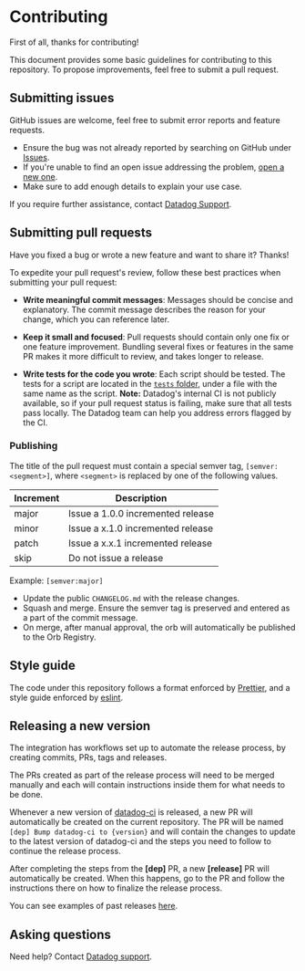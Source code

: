 # Contributing

First of all, thanks for contributing!

This document provides some basic guidelines for contributing to this repository. To propose improvements, feel free to submit a pull request.

## Submitting issues

GitHub issues are welcome, feel free to submit error reports and feature requests.

- Ensure the bug was not already reported by searching on GitHub under [Issues][1].
- If you're unable to find an open issue addressing the problem, [open a new one][2].
- Make sure to add enough details to explain your use case.

If you require further assistance, contact [Datadog Support][3].

## Submitting pull requests

Have you fixed a bug or wrote a new feature and want to share it? Thanks!

To expedite your pull request's review, follow these best practices when submitting your pull request:

- **Write meaningful commit messages**: Messages should be concise and explanatory. The commit message describes the reason for your change, which you can reference later.

- **Keep it small and focused**: Pull requests should contain only one fix or one feature improvement. Bundling several fixes or features in the same PR makes it more difficult to review, and takes longer to release.

- **Write tests for the code you wrote**: Each script should be tested. The tests for a script are located in the [`tests` folder][4], under a file with the same name as the script.
**Note:** Datadog's internal CI is not publicly available, so if your pull request status is failing, make sure that all tests pass locally. The Datadog team can help you address errors flagged by the CI.

### Publishing

The title of the pull request must contain a special semver tag, `[semver:<segment>]`, where `<segment>` is replaced by one of the following values.

| Increment | Description|
| ----------| -----------|
| major     | Issue a 1.0.0 incremented release|
| minor     | Issue a x.1.0 incremented release|
| patch     | Issue a x.x.1 incremented release|
| skip      | Do not issue a release|

Example: `[semver:major]`

* Update the public `CHANGELOG.md` with the release changes.
* Squash and merge. Ensure the semver tag is preserved and entered as a part of the commit message.
* On merge, after manual approval, the orb will automatically be published to the Orb Registry.

## Style guide

The code under this repository follows a format enforced by [Prettier][5], and a style guide enforced by [eslint][6].

## Releasing a new version

The integration has workflows set up to automate the release process, by creating commits, PRs, tags and releases.

The PRs created as part of the release process will need to be merged manually and each will contain instructions inside them for what needs to be done.

Whenever a new version of [datadog-ci][7] is released, a new PR will automatically be created on the current repository. The PR will be named `[dep] Bump datadog-ci to {version}` and will contain the changes to update to the latest version of datadog-ci and the steps you need to follow to continue the release process.

After completing the steps from the **[dep]** PR, a new **[release]** PR will automatically be created. When this happens, go to the PR and follow the instructions there on how to finalize the release process.

You can see examples of past releases [here][8].

## Asking questions

Need help? Contact [Datadog support](https://docs.datadoghq.com/help/).

[1]: https://github.com/DataDog/synthetics-test-automation-bitrise-step-run-tests/issues
[2]: https://github.com/DataDog/synthetics-test-automation-bitrise-step-run-tests/issues/new
[3]: https://docs.datadoghq.com/help/
[4]: https://github.com/DataDog/synthetics-test-automation-bitrise-step-run-tests/tree/main/tests
[5]: https://prettier.io/
[6]: https://eslint.org/docs/rules/
[7]: https://github.com/DataDog/datadog-ci
[8]: https://github.com/DataDog/synthetics-test-automation-bitrise-step-run-tests/pulls?q=is%3Apr+is%3Aclosed+%28%22%5Bdep%5D+Bump+datadog-ci%22+OR+%22%5Brelease%3Aminor%22%29+